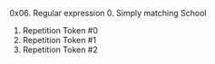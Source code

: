 0x06. Regular expression
0. Simply matching School
1. Repetition Token #0
2. Repetition Token #1
3. Repetition Token #2
